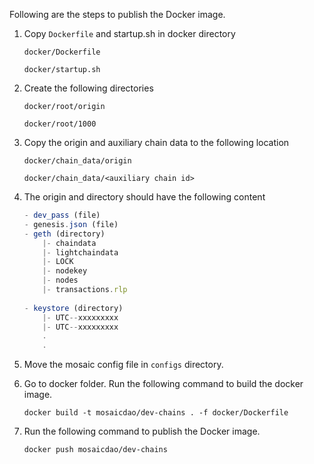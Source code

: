  Following are the steps to publish the Docker image.

1. Copy `Dockerfile` and startup.sh in docker directory
    
    `docker/Dockerfile`
    
    `docker/startup.sh`

2. Create the following directories
    
    `docker/root/origin`
    
    `docker/root/1000`

3. Copy the origin and auxiliary chain data to the following location 
    
    `docker/chain_data/origin`
    
    `docker/chain_data/<auxiliary chain id>`

4. The origin and <auxiliary chain id> directory should have the following content

    ```typescript
    - dev_pass (file) 
    - genesis.json (file)
    - geth (directory)
        |- chaindata
        |- lightchaindata
        |- LOCK
        |- nodekey
        |- nodes
        |- transactions.rlp
        
    - keystore (directory)
        |- UTC--xxxxxxxxx
        |- UTC--xxxxxxxxx
        .
        .
    ```
5. Move the mosaic config file in `configs` directory.

6. Go to docker folder. Run the following command to build the docker image.

    `docker build -t mosaicdao/dev-chains . -f docker/Dockerfile`

7. Run the following command to publish the Docker image.

    `docker push mosaicdao/dev-chains`

